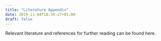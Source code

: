 ```yaml
---
title: "Literature Appendix"
date: 2019-11-04T18:34:27+01:00
draft: false
---
```


Relevant literature and references for further reading can be found here.